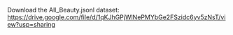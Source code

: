 Download the All_Beauty.jsonl dataset: https://drive.google.com/file/d/1qKJhGPjWlNePMYbGe2FSzidc6yv5zNsT/view?usp=sharing
